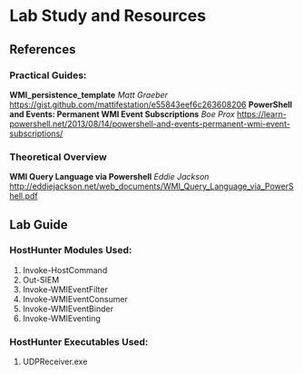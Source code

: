 # Lab Study and Resources

## References
### Practical Guides:
**WMI_persistence_template** *Matt Graeber* https://gist.github.com/mattifestation/e55843eef6c263608206
**PowerShell and Events: Permanent WMI Event Subscriptions** *Boe Prox* https://learn-powershell.net/2013/08/14/powershell-and-events-permanent-wmi-event-subscriptions/

### Theoretical Overview
**WMI Query Language via Powershell** *Eddie Jackson* http://eddiejackson.net/web_documents/WMI_Query_Language_via_PowerShell.pdf

## Lab Guide
### HostHunter Modules Used:
1. Invoke-HostCommand
2. Out-SIEM
3. Invoke-WMIEventFilter
4. Invoke-WMIEventConsumer
5. Invoke-WMIEventBinder
6. Invoke-WMIEventing

### HostHunter Executables Used:
1. UDPReceiver.exe

